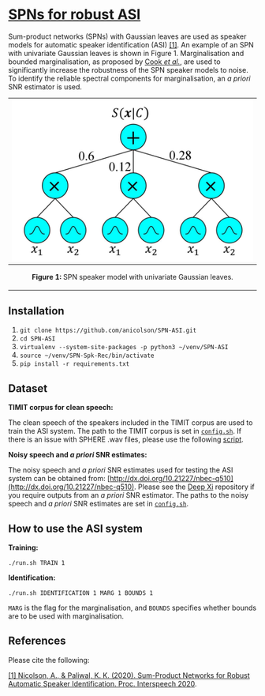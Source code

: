 <!---

export PATH=/usr/local/cuda-10.0/bin${PATH:+:${PATH}}
export LD_LIBRARY_PATH=/usr/local/cuda-10.0/lib64${LD_LIBRARY_PATH:+:${LD_LIBRARY_PATH}}

-->
[SPNs for robust ASI](https://arxiv.org/abs/1910.11969)
====

Sum-product networks (SPNs) with Gaussian leaves are used as speaker models for automatic speaker identification (ASI) [[1]](https://arxiv.org/abs/1910.11969). An example of an SPN with univariate Gaussian leaves is shown in Figure 1. Marginalisation and bounded marginalisation, as proposed by [Cook *et al.*](https://doi.org/10.1016/S0167-6393(00)00034-0), are used to significantly increase the robustness of the SPN speaker models to noise. To identify the reliable spectral components for marginalisation, an *a priori* SNR estimator is used.

|![](./spk_model.jpg "SPN speaker model.")|
|----|
| <p align="center"> <b>Figure 1:</b> <a> SPN speaker model with univariate Gaussian leaves.</a> </p> |

Installation
-----
1. `git clone https://github.com/anicolson/SPN-ASI.git`
2. `cd SPN-ASI`
3. `virtualenv --system-site-packages -p python3 ~/venv/SPN-ASI`
4. `source ~/venv/SPN-Spk-Rec/bin/activate`
6. `pip install -r requirements.txt`

Dataset
-----
**TIMIT corpus for clean speech:**

The clean speech of the speakers included in the TIMIT corpus are used to train the ASI system. The path to the TIMIT corpus is set in [`config.sh`](https://github.com/anicolson/SPN-ASI/blob/master/config.sh). If there is an issue with SPHERE .wav files, please use the following [script](https://github.com/anicolson/SPN-ASI/blob/master/spn_asi/sphere2wav.m).

**Noisy speech and *a priori* SNR estimates:**

The noisy speech and *a priori* SNR estimates used for testing the ASI system can be obtained from: [http://dx.doi.org/10.21227/nbec-q510](http://dx.doi.org/10.21227/nbec-q510). Please see the [Deep Xi](https://github.com/anicolson/DeepXi) repository if you require outputs from an *a priori* SNR estimator. The paths to the noisy speech and *a priori* SNR estimates are set in [`config.sh`](https://github.com/anicolson/SPN-ASI/blob/master/config.sh).

How to use the ASI system
-----
**Training:**

```
./run.sh TRAIN 1
```


**Identification:**

```
./run.sh IDENTIFICATION 1 MARG 1 BOUNDS 1
```
`MARG` is the flag for the marginalisation, and `BOUNDS` specifies whether bounds are to be used with marginalisation.


References
-----
Please cite the following:

[[1] Nicolson, A., & Paliwal, K. K. (2020). Sum-Product Networks for Robust Automatic Speaker Identification. Proc. Interspeech 2020](https://arxiv.org/abs/1910.11969).
